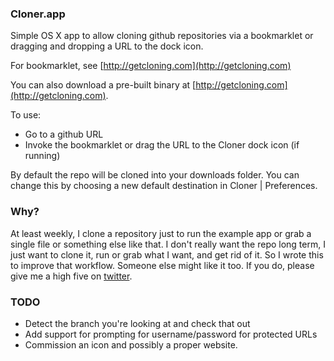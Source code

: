 ### Cloner.app

Simple OS X app to allow cloning github repositories via a bookmarklet or dragging and dropping a URL to the dock icon.

For bookmarklet, see [http://getcloning.com](http://getcloning.com)

You can also download a pre-built binary at [http://getcloning.com](http://getcloning.com).

To use:

* Go to a github URL
* Invoke the bookmarklet or drag the URL to the Cloner dock icon (if running)

By default the repo will be cloned into your downloads folder. You can change this by choosing a new default destination in Cloner | Preferences.

### Why?

At least weekly, I clone a repository just to run the example app or grab a single file or something else like that. I don't really want the repo long term, I just want to clone it, run or grab what I want, and get rid of it. So I wrote this to improve that workflow. Someone else might like it too. If you do, please give me a high five on [twitter](http://twitter.com/bricooke).

### TODO
* Detect the branch you're looking at and check that out
* Add support for prompting for username/password for protected URLs
* Commission an icon and possibly a proper website.
